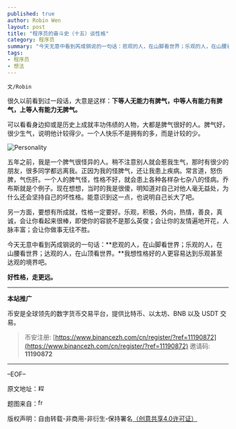 ```yaml
---
published: true
author: Robin Wen
layout: post
title: "程序员的奋斗史（十五）谈性格"
category: 程序员
summary: "今天无意中看到芮成钢说的一句话：悲观的人，在山脚看世界；乐观的人，在山腰看世界；达观的人，在山顶看世界。我想性格好的人更容易达到乐观甚至达观的境界吧。"
tags:
- 程序员
- 想法
---
```


`文/Robin`

很久以前看到过一段话，大意是这样：**下等人无能力有脾气，中等人有能力有脾气，上等人有能力无脾气。**

可以看看身边抑或是历史上成就丰功伟绩的人物，大都是脾气很好的人。脾气好，很少生气，说明他计较得少。一个人快乐不是拥有的多，而是计较的少。

![Personality](https://cdn.dbarobin.com/6DrXMvK.png)

五年之前，我是一个脾气很怪异的人。稍不注意别人就会惹我生气，那时有很少的朋友，很多同学都远离我。正因为我的怪脾气，还让我患上疾病。常言道，怒伤脾，气伤肝。一个人的脾气怪，性格不好，就会患上各种各样杂七杂八的怪病。乔布斯就是个例子。现在想想，当时的我是很傻，明知道对自己对他人毫无益处，为什么还会坚持自己的坏性格。能意识到这一点，也说明自己长大了吧。

另一方面，要想有所成就，性格一定要好。乐观，积极，外向，热情，善良，真诚，会让你看起来很棒，即使你的容貌不是那么英俊；会让你的友情遍地开花，人脉丰富；会让你做事无往不胜。

今天无意中看到芮成钢说的一句话：**悲观的人，在山脚看世界；乐观的人，在山腰看世界；达观的人，在山顶看世界。**我想性格好的人更容易达到乐观甚至达观的境界吧。

**好性格，走更远。**

***

**本站推广**

币安是全球领先的数字货币交易平台，提供比特币、以太坊、BNB 以及 USDT 交易。

> 币安注册: [https://www.binancezh.com/cn/register/?ref=11190872](https://www.binancezh.com/cn/register/?ref=11190872)
> 邀请码: **11190872**

***

–EOF–

原文地址：<a href="http://blog.csdn.net/justdb/article/details/8803871" target="_blank"><img src="https://cdn.dbarobin.com/BROigUO.jpg" title="程序员的奋斗史（十五）谈性格" height="16px" width="16px" border="0" alt="程序员的奋斗史（十五）谈性格" /></a>

题图来自：<a href="http://www.freshkisgen.com/do-you-have-personality/" target="_blank"><img src="https://cdn.dbarobin.com/Q2zbnyp.png" title="freshkisgen" height="16px" width="16px" border="0" alt="freshkisgen" /></a>

版权声明：自由转载-非商用-非衍生-保持署名<a href="http://creativecommons.org/licenses/by-nc-nd/4.0/deed.zh" target="_blank">（创意共享4.0许可证）</a>

